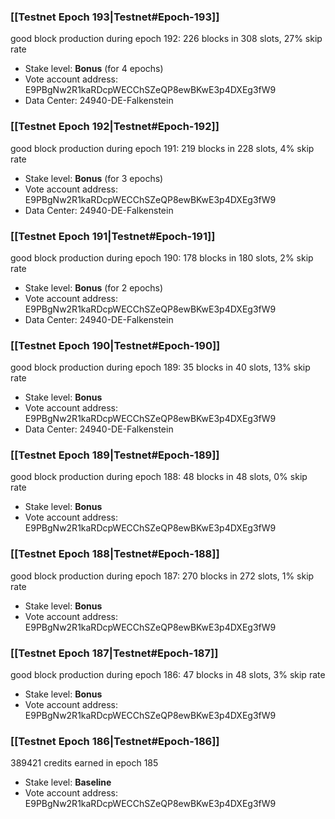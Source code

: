 ### [[Testnet Epoch 193|Testnet#Epoch-193]]
good block production during epoch 192: 226 blocks in 308 slots, 27% skip rate
* Stake level: **Bonus** (for 4 epochs)
* Vote account address: E9PBgNw2R1kaRDcpWECChSZeQP8ewBKwE3p4DXEg3fW9
* Data Center: 24940-DE-Falkenstein
### [[Testnet Epoch 192|Testnet#Epoch-192]]
good block production during epoch 191: 219 blocks in 228 slots, 4% skip rate
* Stake level: **Bonus** (for 3 epochs)
* Vote account address: E9PBgNw2R1kaRDcpWECChSZeQP8ewBKwE3p4DXEg3fW9
* Data Center: 24940-DE-Falkenstein
### [[Testnet Epoch 191|Testnet#Epoch-191]]
good block production during epoch 190: 178 blocks in 180 slots, 2% skip rate
* Stake level: **Bonus** (for 2 epochs)
* Vote account address: E9PBgNw2R1kaRDcpWECChSZeQP8ewBKwE3p4DXEg3fW9
* Data Center: 24940-DE-Falkenstein
### [[Testnet Epoch 190|Testnet#Epoch-190]]
good block production during epoch 189: 35 blocks in 40 slots, 13% skip rate
* Stake level: **Bonus**
* Vote account address: E9PBgNw2R1kaRDcpWECChSZeQP8ewBKwE3p4DXEg3fW9
* Data Center: 24940-DE-Falkenstein
### [[Testnet Epoch 189|Testnet#Epoch-189]]
good block production during epoch 188: 48 blocks in 48 slots, 0% skip rate
* Stake level: **Bonus**
* Vote account address: E9PBgNw2R1kaRDcpWECChSZeQP8ewBKwE3p4DXEg3fW9
### [[Testnet Epoch 188|Testnet#Epoch-188]]
good block production during epoch 187: 270 blocks in 272 slots, 1% skip rate
* Stake level: **Bonus**
* Vote account address: E9PBgNw2R1kaRDcpWECChSZeQP8ewBKwE3p4DXEg3fW9
### [[Testnet Epoch 187|Testnet#Epoch-187]]
good block production during epoch 186: 47 blocks in 48 slots, 3% skip rate
* Stake level: **Bonus**
* Vote account address: E9PBgNw2R1kaRDcpWECChSZeQP8ewBKwE3p4DXEg3fW9
### [[Testnet Epoch 186|Testnet#Epoch-186]]
389421 credits earned in epoch 185
* Stake level: **Baseline**
* Vote account address: E9PBgNw2R1kaRDcpWECChSZeQP8ewBKwE3p4DXEg3fW9